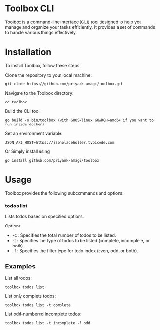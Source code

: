 # Toolbox CLI
Toolbox is a command-line interface (CLI) tool designed to help you manage and organize your tasks efficiently. It provides a set of commands to handle various things effectively.

# Installation
To install Toolbox, follow these steps:

Clone the repository to your local machine:
```
git clone https://github.com/priyank-amagi/toolbox.git
```

Navigate to the Toolbox directory:
```
cd toolbox
```

Build the CLI tool:
```
go build -o bin/toolbox (with GOOS=linux GOARCH=amd64 if you want to run inside docker)
```

Set an environment variable:
```
JSON_API_HOST=https://jsonplaceholder.typicode.com
```

Or 
Simply install using
```
go install github.com/priyank-amagi/toolbox
```

# Usage
Toolbox provides the following subcommands and options:

### todos list
Lists todos based on specified options.

Options
- -c <count>: Specifies the total number of todos to be listed.
- -t <todo-type>: Specifies the type of todos to be listed (complete, incomplete, or both).
- -f <filter-type>: Specifies the filter type for todo index (even, odd, or both).

## Examples
List all todos:
```
toolbox todos list
```

List only complete todos:
```
toolbox todos list -t complete
```

List odd-numbered incomplete todos:
```
toolbox todos list -t incomplete -f odd
```